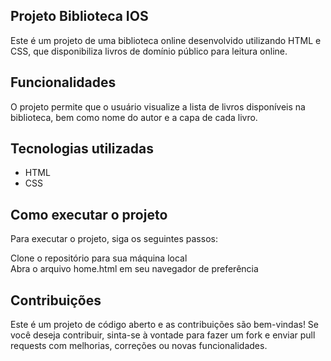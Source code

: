 ## Projeto Biblioteca IOS
Este é um projeto de uma biblioteca online desenvolvido utilizando HTML e CSS, que disponibiliza livros de domínio público para leitura online.

## Funcionalidades
O projeto permite que o usuário visualize a lista de livros disponíveis na biblioteca, bem como nome do autor e a capa de cada livro.

## Tecnologias utilizadas
- HTML <br>
- CSS
## Como executar o projeto
Para executar o projeto, siga os seguintes passos:

Clone o repositório para sua máquina local <br>
Abra o arquivo home.html em seu navegador de preferência
## Contribuições
Este é um projeto de código aberto e as contribuições são bem-vindas! Se você deseja contribuir, sinta-se à vontade para fazer um fork e enviar pull requests com melhorias, correções ou novas funcionalidades.
